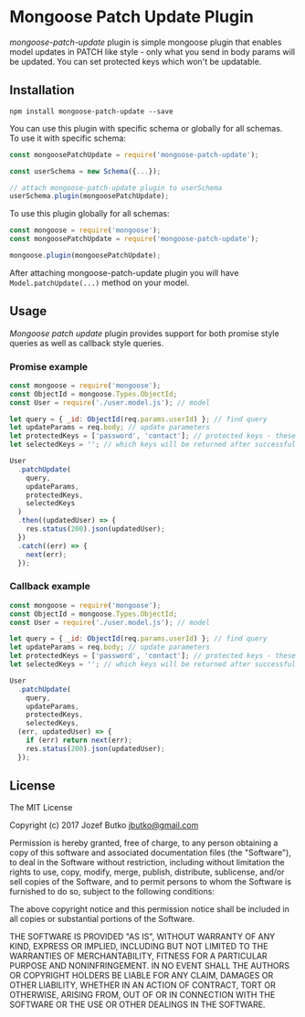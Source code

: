 Mongoose Patch Update Plugin
=========

*mongoose-patch-update* plugin is simple mongoose plugin that enables model updates in PATCH like style - only what you send in body params will be updated. You can set protected keys which won't be updatable.

## Installation
```
npm install mongoose-patch-update --save
```

You can use this plugin with specific schema or globally for all schemas.<br />
To use it with specific schema:
```javascript
const mongoosePatchUpdate = require('mongoose-patch-update');

const userSchema = new Schema({...});

// attach mongoose-patch-update plugin to userSchema
userSchema.plugin(mongoosePatchUpdate);
```

To use this plugin globally for all schemas:
```javascript
const mongoose = require('mongoose');
const mongoosePatchUpdate = require('mongoose-patch-update');

mongoose.plugin(mongoosePatchUpdate);
```
After attaching mongoose-patch-update plugin you will have `Model.patchUpdate(...)` method on your model.


## Usage

*Mongoose patch update* plugin provides support for both promise style queries as well as callback style queries.

### Promise example
```javascript
const mongoose = require('mongoose');
const ObjectId = mongoose.Types.ObjectId;
const User = require('./user.model.js'); // model

let query = { _id: ObjectId(req.params.userId) }; // find query
let updateParams = req.body; // update parameters
let protectedKeys = ['password', 'contact']; // protected keys - these keys won't be allowed to update
let selectedKeys = ''; // which keys will be returned after successful update - all keys will be returned

User
  .patchUpdate(
    query,
    updateParams,
    protectedKeys,
    selectedKeys
  )
  .then((updatedUser) => {
    res.status(200).json(updatedUser);
  })
  .catch((err) => {
    next(err);
  });

```

### Callback example
```javascript
const mongoose = require('mongoose');
const ObjectId = mongoose.Types.ObjectId;
const User = require('./user.model.js'); // model

let query = { _id: ObjectId(req.params.userId) }; // find query
let updateParams = req.body; // update parameters
let protectedKeys = ['password', 'contact']; // protected keys - these keys won't be allowed to update
let selectedKeys = ''; // which keys will be returned after successful update - all keys will be returned

User
  .patchUpdate(
    query,
    updateParams,
    protectedKeys,
    selectedKeys,
  (err, updatedUser) => {
    if (err) return next(err);
    res.status(200).json(updatedUser);
  });

```

## License

The MIT License

Copyright (c) 2017 Jozef Butko <jbutko@gmail.com>

Permission is hereby granted, free of charge, to any person obtaining a copy of this software and associated documentation files (the "Software"), to deal in the Software without restriction, including without limitation the rights to use, copy, modify, merge, publish, distribute, sublicense, and/or sell copies of the Software, and to permit persons to whom the Software is furnished to do so, subject to the following conditions:

The above copyright notice and this permission notice shall be included in all copies or substantial portions of the Software.

THE SOFTWARE IS PROVIDED "AS IS", WITHOUT WARRANTY OF ANY KIND, EXPRESS OR IMPLIED, INCLUDING BUT NOT LIMITED TO THE WARRANTIES OF MERCHANTABILITY, FITNESS FOR A PARTICULAR PURPOSE AND NONINFRINGEMENT. IN NO EVENT SHALL THE AUTHORS OR COPYRIGHT HOLDERS BE LIABLE FOR ANY CLAIM, DAMAGES OR OTHER LIABILITY, WHETHER IN AN ACTION OF CONTRACT, TORT OR OTHERWISE, ARISING FROM, OUT OF OR IN CONNECTION WITH THE SOFTWARE OR THE USE OR OTHER DEALINGS IN THE SOFTWARE.
